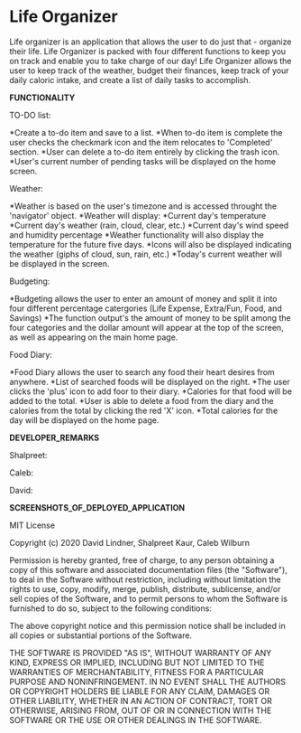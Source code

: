 # Life Organizer

Life organizer is an application that allows the user to do just that - organize their life. Life Organizer is packed with four different functions to keep you on track and enable you to take charge of our day! Life Organizer allows the user to keep track of the weather, budget their finances, keep track of your daily caloric intake, and create a list of daily tasks to accomplish. 

__FUNCTIONALITY__

TO-DO list:

*Create a to-do item and save to a list.
*When to-do item is complete the user checks the checkmark icon and the item
 relocates to 'Completed' section.
*User can delete a to-do item entirely by clicking the trash icon.
*User's current number of pending tasks will be displayed on the home screen.

Weather:

*Weather is based on the user's timezone and is accessed throught the 'navigator' object.
*Weather will display:
  *Current day's temperature
  *Current day's weather (rain, cloud, clear, etc.)
  *Current day's wind speed and humidity percentage
*Weather functionality will also display the temperature for the future five days.
*Icons will also be displayed indicating the weather (giphs of cloud, sun, rain, etc.)
*Today's current weather will be displayed in the screen.

Budgeting:

*Budgeting allows the user to enter an amount of money and split it into four 
 different percentage catergories (Life Expense, Extra/Fun, Food, and Savings)
*The function output's the amount of money to be split among the four categories and 
the dollar amount will appear at the top of the screen, as well as appearing on the main
home page.

Food Diary:

*Food Diary allows the user to search any food their heart desires from anywhere.
*List of searched foods will be displayed on the right.
*The user clicks the 'plus' icon to add foor to their diary.
*Calories for that food will be added to the total.
*User is able to delete a food from the diary and the calories from the total by clicking
 the red 'X' icon. 
 *Total calories for the day will be displayed on the home page.
 
 __DEVELOPER_REMARKS__
  
  Shalpreet:
  
  Caleb:
  
  David:
  
  __SCREENSHOTS_OF_DEPLOYED_APPLICATION__
  
  
  

MIT License

Copyright (c) 2020 David Lindner, Shalpreet Kaur, Caleb Wilburn

Permission is hereby granted, free of charge, to any person obtaining a copy
of this software and associated documentation files (the "Software"), to deal
in the Software without restriction, including without limitation the rights
to use, copy, modify, merge, publish, distribute, sublicense, and/or sell
copies of the Software, and to permit persons to whom the Software is
furnished to do so, subject to the following conditions:

The above copyright notice and this permission notice shall be included in all
copies or substantial portions of the Software.

THE SOFTWARE IS PROVIDED "AS IS", WITHOUT WARRANTY OF ANY KIND, EXPRESS OR
IMPLIED, INCLUDING BUT NOT LIMITED TO THE WARRANTIES OF MERCHANTABILITY,
FITNESS FOR A PARTICULAR PURPOSE AND NONINFRINGEMENT. IN NO EVENT SHALL THE
AUTHORS OR COPYRIGHT HOLDERS BE LIABLE FOR ANY CLAIM, DAMAGES OR OTHER
LIABILITY, WHETHER IN AN ACTION OF CONTRACT, TORT OR OTHERWISE, ARISING FROM,
OUT OF OR IN CONNECTION WITH THE SOFTWARE OR THE USE OR OTHER DEALINGS IN THE
SOFTWARE.
